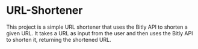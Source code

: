 # URL-Shortener
This project is a simple URL shortener that uses the Bitly API to shorten a given URL. It takes a URL as input from the user and then uses the Bitly API to shorten it, returning the shortened URL.
